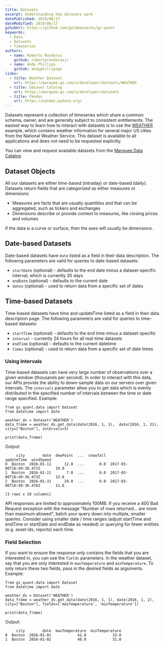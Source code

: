 ```yaml
---
title: Datasets
excerpt: Understanding how datasets work
datePublished: 2019/06/17
dateModified: 2019/06/17
gihubUrl: https://github.com/goldmansachs/gs-quant
keywords:
  - Data
  - Datasets
  - Timeseries
authors:
  - name: Roberto Ronderos
    github: robertoronderosjr
  - name: Andy Phillips
    github: andyphillipsgs
links:
  - title: Weather Dataset
    url: https://marquee.gs.com/s/developer/datasets/WEATHER
  - title: Dataset Catalog
    url: https://marquee.gs.com/s/developer/datasets
  - title: Pandas
    url: https://pandas.pydata.org/
---
```


Datasets represent a collection of timeseries which share a common schema, owner, and are generally subject to consistent
entitlements. The easiest way to learn how to interact with datasets is to use the
[WEATHER](https://marquee.gs.com/s/developer/datasets/WEATHER) example, which contains weather information for
several major US cities from the National Weather Service. This dataset is available to all applications and does not
need to be requested explicitly.

You can view and request available datasets from the [Marquee Data Catalog](https://marquee.gs.com/s/developer/datasets).

## Dataset Objects

All our datasets are either time-based (intraday) or date-based (daily). Datasets return fields that are categorized as
either measures or dimensions:

- Measures are facts that are usually quantities and that can be aggregated, such as tickers and exchanges
- Dimensions describe or provide context to measures, like closing prices and volumes

If the data is a curve or surface, then the axes will usually be dimensions.

## Date-based Datasets

Date-based datasets have `date` listed as a field in their data
description. The following parameters are valid for queries to date-based datasets:

- `startDate` (optional) - defaults to the end date minus a dataset-specific interval, which is currently 30 days
- `endDate` (optional) - defaults to the current date
- `dates` (optional) - used to return data from a specific set of dates

## Time-based Datasets

Time-based datasets have time and updateTime listed as a field in their data description page. The following parameters
are valid for queries to time-based datasets:

- `startTime` (optional) - defaults to the end time minus a dataset-specific
- `interval` - currently 24 hours for all real-time datasets
- `endTime` (optional) - defaults to the current datetime
- `times` (optional) - used to return data from a specific set of date times

### Using Intervals

Time-based datasets can have very large number of observations over a given window (thousands per second). In order to
interact with this data, our APIs provide the ability to down-sample data on our servers over given intervals. The
`intervals` parameter allow you to get data which is evenly distributed in the specified number
of intervals between the time or date range specified. Example:

```
from gs_quant.data import Dataset
from datetime import date

weather_ds = Dataset('WEATHER')
data_frame = weather_ds.get_data(date(2016, 1, 1),  date(2016, 1, 31), city=["Boston"], intervals=3)

print(data_frame)
```

Output:

```
     city        date  dewPoint  ...  snowfall                updateTime  windSpeed
0  Boston  2016-01-11      12.0  ...       0.0  2017-03-06T16:49:36.472Z       19.0
1  Boston  2016-01-21       7.0  ...       0.0  2017-03-06T16:49:36.473Z       13.6
2  Boston  2016-01-31      29.0  ...       0.0  2017-03-06T16:49:36.476Z       11.6

[3 rows x 10 columns]
```

<note>API responses are limited to approximately 100MB. If you receive a 400 Bad Request exception with the message
"Number of rows returned... are more than maximum allowed", batch your query down into multiple, smaller queries.
Consider using smaller date / time ranges (adjust startTime and endTime or startDate and endDate as needed) or
querying for fewer entities (e.g. asset ids, reports) each time.</note>

### Field Selection

If you want to ensure the response only contains the fields that you are interested in, you can use the `fields`
parameters. In the weather dataset, say that you are only interested in `maxTemperature` and `minTemperature`. To only
return these two fields, pass in the desired fields as arguments. Example:

```
from gs_quant.data import Dataset
from datetime import date

weather_ds = Dataset('WEATHER')
data_frame = weather_ds.get_data(date(2016, 1, 1), date(2016, 1, 2), city=["Boston"], fields=['maxTemperature', 'minTemperature'])

print(data_frame)
```

Output:

```
     city        date  maxTemperature  minTemperature
0  Boston  2016-01-01            41.0            33.0
1  Boston  2016-01-02            40.0            31.0
```
